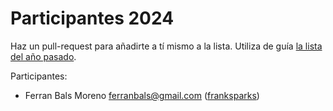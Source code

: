 # Participantes 2024

Haz un pull-request para añadirte a tí mismo a la lista. Utiliza de guía [la lista del año pasado](https://github.com/full-stack-bcn/participantes-fullstack2023).

Participantes:
- Ferran Bals Moreno <ferranbals@gmail.com> ([franksparks](https://github.com/franksparks))
